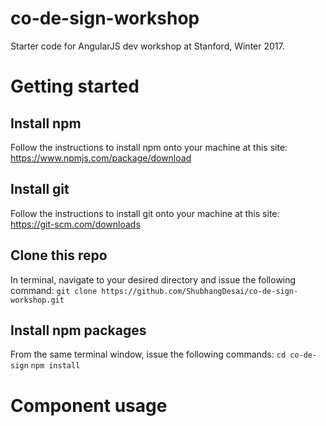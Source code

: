 # co-de-sign-workshop
Starter code for AngularJS dev workshop at Stanford, Winter 2017.

# Getting started
## Install npm
Follow the instructions to install npm onto your machine at this site: https://www.npmjs.com/package/download
## Install git
Follow the instructions to install git onto your machine at this site: https://git-scm.com/downloads
## Clone this repo
In terminal, navigate to your desired directory and issue the following command:
`git clone https://github.com/ShubhangDesai/co-de-sign-workshop.git`
## Install npm packages
From the same terminal window, issue the following commands:
`cd co-de-sign`
`npm install`
# Component usage
